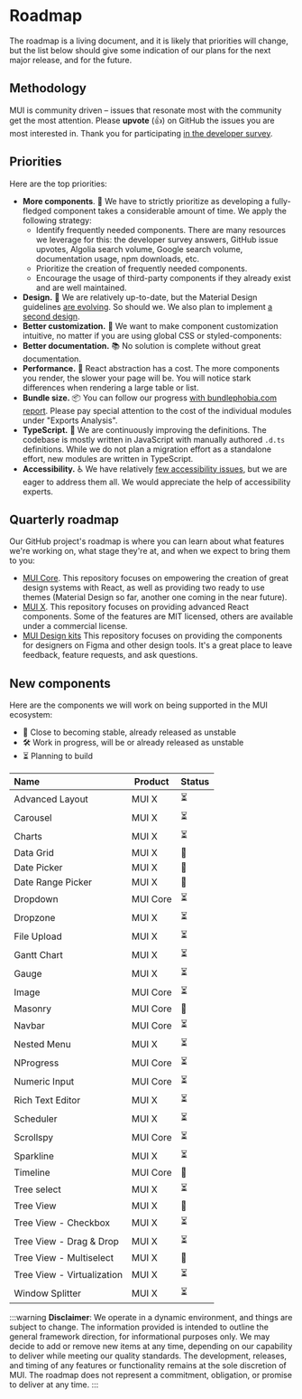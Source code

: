 # Roadmap

<p class="description">The roadmap is a living document, and it is likely that priorities will change, but the list below should give some indication of our plans for the next major release, and for the future.</p>

## Methodology

MUI is community driven – issues that resonate most with the community get the most attention.
Please **upvote** (👍) on GitHub the issues you are most interested in.
Thank you for participating [in the developer survey](/blog/2021-developer-survey-results/).

## Priorities

Here are the top priorities:

- **More components**. 🧰 We have to strictly prioritize as developing a fully-fledged component takes a considerable amount of time.
  We apply the following strategy:
  - Identify frequently needed components. There are many resources we leverage for this: the developer survey answers, GitHub issue upvotes, Algolia search volume, Google search volume, documentation usage, npm downloads, etc.
  - Prioritize the creation of frequently needed components.
  - Encourage the usage of third-party components if they already exist and are well maintained.
- **Design.** 🎀 We are relatively up-to-date, but the Material Design guidelines [are evolving](https://material.io/blog/). So should we. We also plan to implement [a second design](https://github.com/mui/material-ui/issues/22485).
- **Better customization.** 💅 We want to make component customization intuitive, no matter if you are using global CSS or styled-components:
- **Better documentation.** 📚 No solution is complete without great documentation.
- **Performance.** 🚀 React abstraction has a cost. The more components you render, the slower your page will be. You will notice stark differences when rendering a large table or list.
- **Bundle size.** 📦 You can follow our progress [with bundlephobia.com report](https://bundlephobia.com/package/@mui/material). Please pay special attention to the cost of the individual modules under "Exports Analysis".
- **TypeScript.** 📏 We are continuously improving the definitions. The codebase is mostly written in JavaScript with manually authored `.d.ts` definitions. While we do not plan a migration effort as a standalone effort, new modules are written in TypeScript.
- **Accessibility.** ♿️ We have relatively [few accessibility issues](https://darekkay.com/blog/accessible-ui-frameworks/), but we are eager to address them all. We would appreciate the help of accessibility experts.

## Quarterly roadmap

Our GitHub project's roadmap is where you can learn about what features we're working on, what stage they're at, and when we expect to bring them to you:

- [MUI Core](https://github.com/mui/material-ui/projects/25).
  This repository focuses on empowering the creation of great design systems with React, as well as providing two ready to use themes (Material Design so far, another one coming in the near future).
- [MUI X](https://github.com/mui/mui-x/projects/1).
  This repository focuses on providing advanced React components.
  Some of the features are MIT licensed, others are available under a commercial license.
- [MUI Design kits](https://github.com/mui/mui-design-kits/projects/1)
  This repository focuses on providing the components for designers on Figma and other design tools.
  It's a great place to leave feedback, feature requests, and ask questions.

## New components

Here are the components we will work on being supported in the MUI ecosystem:

- 🧪 Close to becoming stable, already released as unstable
- 🛠 Work in progress, will be or already released as unstable
- ⏳ Planning to build

| Name                       | Product  | Status |
| :------------------------- | -------- | ------ |
| Advanced Layout            | MUI X    | ⏳     |
| Carousel                   | MUI X    | ⏳     |
| Charts                     | MUI X    | ⏳     |
| Data Grid                  | MUI X    | 🧪     |
| Date Picker                | MUI X    | 🧪     |
| Date Range Picker          | MUI X    | 🧪     |
| Dropdown                   | MUI Core | ⏳     |
| Dropzone                   | MUI X    | ⏳     |
| File Upload                | MUI X    | ⏳     |
| Gantt Chart                | MUI X    | ⏳     |
| Gauge                      | MUI X    | ⏳     |
| Image                      | MUI Core | ⏳     |
| Masonry                    | MUI Core | 🧪     |
| Navbar                     | MUI Core | ⏳     |
| Nested Menu                | MUI X    | ⏳     |
| NProgress                  | MUI Core | ⏳     |
| Numeric Input              | MUI Core | ⏳     |
| Rich Text Editor           | MUI X    | ⏳     |
| Scheduler                  | MUI X    | ⏳     |
| Scrollspy                  | MUI Core | ⏳     |
| Sparkline                  | MUI X    | ⏳     |
| Timeline                   | MUI Core | 🧪     |
| Tree select                | MUI X    | ⏳     |
| Tree View                  | MUI X    | 🧪     |
| Tree View - Checkbox       | MUI X    | ⏳     |
| Tree View - Drag & Drop    | MUI X    | ⏳     |
| Tree View - Multiselect    | MUI X    | 🧪     |
| Tree View - Virtualization | MUI X    | ⏳     |
| Window Splitter            | MUI X    | ⏳     |

:::warning
**Disclaimer**: We operate in a dynamic environment, and things are subject to change. The information provided is intended to outline the general framework direction, for informational purposes only. We may decide to add or remove new items at any time, depending on our capability to deliver while meeting our quality standards. The development, releases, and timing of any features or functionality remains at the sole discretion of MUI. The roadmap does not represent a commitment, obligation, or promise to deliver at any time.
:::
